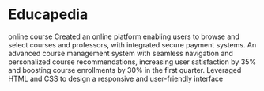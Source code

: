 # Educapedia
online course
Created an online platform enabling users to browse and select courses and professors, with integrated secure payment systems.
An advanced course management system with seamless navigation and personalized course recommendations, increasing user satisfaction by 35% and boosting course enrollments by 30% in the first quarter.
Leveraged HTML and CSS to design a responsive and user-friendly interface
